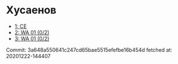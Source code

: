 # Хусаенов
- [1: CE](1.md)
- [2: WA 01 (0/2)](2.md)
- [3: WA 01 (0/2)](3.md)

Commit: 3a648a550641c247cd65bae5515efefbe16b454d
 fetched at: 20201222-144407
